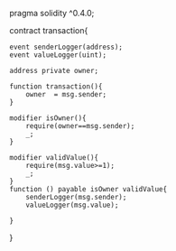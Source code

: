 pragma solidity ^0.4.0;


contract transaction{
    
    event senderLogger(address);
    event valueLogger(uint);
    
    address private owner;
    
    function transaction(){
        owner  = msg.sender;
    }
    
    modifier isOwner(){
        require(owner==msg.sender);
        _;
    }
    
    modifier validValue(){
        require(msg.value>=1);
        _;
    }
    function () payable isOwner validValue{
        senderLogger(msg.sender);
        valueLogger(msg.value);
        
    } 
} 
